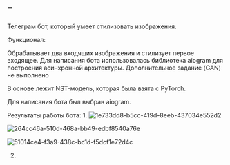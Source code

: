 # -
Телеграм бот, который умеет стилизовать изображения.

Функционал:

Обрабатывает два входящих изображения и стилизует первое входящее. 
Для написания бота использовалась библиотека aiogram для построения асинхронной архитектуры. Дополнительное задание (GAN) не выполнено

В основе лежит NST-модель, которая была взята с PyTorch.

Для написания бота был выбран aiogram.

Результаты работы бота:
1.
![1e733dd8-b5cc-419d-8eeb-437034e552d2](https://user-images.githubusercontent.com/107867306/215352139-24d212e3-2f84-417b-93bc-e529076c0f5f.jpg)

![264cc46a-510d-468a-bb49-edbf8540a76e](https://user-images.githubusercontent.com/107867306/215352144-326e5f68-7ecc-4f31-8c7d-d57b3f734ff2.jpg)

![51014ce4-f3a9-438c-bc1d-f5dcf1e72d4c](https://user-images.githubusercontent.com/107867306/215352154-0ea8ff61-0c7c-4305-b575-3a4180caa498.jpg)

2.
